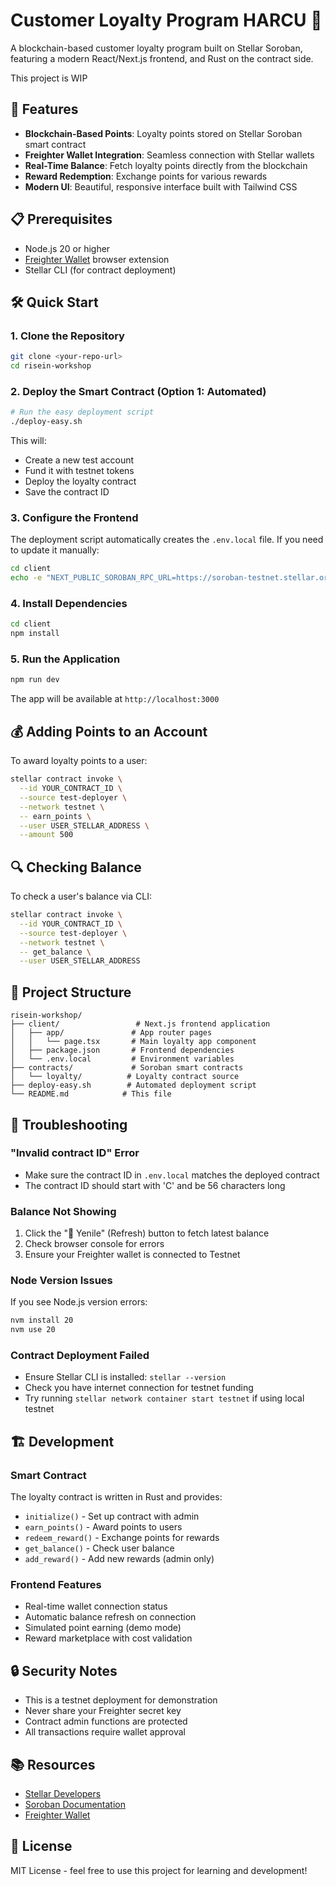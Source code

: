# Customer Loyalty Program HARCU 🌟

A blockchain-based customer loyalty program built on Stellar Soroban, featuring a modern React/Next.js frontend, and Rust on the contract side.

This project is WIP

## 🚀 Features

- **Blockchain-Based Points**: Loyalty points stored on Stellar Soroban smart contract
- **Freighter Wallet Integration**: Seamless connection with Stellar wallets
- **Real-Time Balance**: Fetch loyalty points directly from the blockchain
- **Reward Redemption**: Exchange points for various rewards
- **Modern UI**: Beautiful, responsive interface built with Tailwind CSS

## 📋 Prerequisites

- Node.js 20 or higher
- [Freighter Wallet](https://www.freighter.app/) browser extension
- Stellar CLI (for contract deployment)

## 🛠️ Quick Start

### 1. Clone the Repository
```bash
git clone <your-repo-url>
cd risein-workshop
```

### 2. Deploy the Smart Contract (Option 1: Automated)
```bash
# Run the easy deployment script
./deploy-easy.sh
```

This will:
- Create a new test account
- Fund it with testnet tokens
- Deploy the loyalty contract
- Save the contract ID

### 3. Configure the Frontend
The deployment script automatically creates the `.env.local` file. If you need to update it manually:

```bash
cd client
echo -e "NEXT_PUBLIC_SOROBAN_RPC_URL=https://soroban-testnet.stellar.org\nNEXT_PUBLIC_CONTRACT_ADDRESS=YOUR_CONTRACT_ID" > .env.local
```

### 4. Install Dependencies
```bash
cd client
npm install
```

### 5. Run the Application
```bash
npm run dev
```

The app will be available at `http://localhost:3000`

## 💰 Adding Points to an Account

To award loyalty points to a user:

```bash
stellar contract invoke \
  --id YOUR_CONTRACT_ID \
  --source test-deployer \
  --network testnet \
  -- earn_points \
  --user USER_STELLAR_ADDRESS \
  --amount 500
```

## 🔍 Checking Balance

To check a user's balance via CLI:

```bash
stellar contract invoke \
  --id YOUR_CONTRACT_ID \
  --source test-deployer \
  --network testnet \
  -- get_balance \
  --user USER_STELLAR_ADDRESS
```

## 📁 Project Structure

```
risein-workshop/
├── client/                 # Next.js frontend application
│   ├── app/               # App router pages
│   │   └── page.tsx       # Main loyalty app component
│   ├── package.json       # Frontend dependencies
│   └── .env.local         # Environment variables
├── contracts/             # Soroban smart contracts
│   └── loyalty/          # Loyalty contract source
├── deploy-easy.sh        # Automated deployment script
└── README.md            # This file
```

## 🔧 Troubleshooting

### "Invalid contract ID" Error
- Make sure the contract ID in `.env.local` matches the deployed contract
- The contract ID should start with 'C' and be 56 characters long

### Balance Not Showing
1. Click the "🔄 Yenile" (Refresh) button to fetch latest balance
2. Check browser console for errors
3. Ensure your Freighter wallet is connected to Testnet

### Node Version Issues
If you see Node.js version errors:
```bash
nvm install 20
nvm use 20
```

### Contract Deployment Failed
- Ensure Stellar CLI is installed: `stellar --version`
- Check you have internet connection for testnet funding
- Try running `stellar network container start testnet` if using local testnet

## 🏗️ Development

### Smart Contract
The loyalty contract is written in Rust and provides:
- `initialize()` - Set up contract with admin
- `earn_points()` - Award points to users
- `redeem_reward()` - Exchange points for rewards
- `get_balance()` - Check user balance
- `add_reward()` - Add new rewards (admin only)

### Frontend Features
- Real-time wallet connection status
- Automatic balance refresh on connection
- Simulated point earning (demo mode)
- Reward marketplace with cost validation

## 🔒 Security Notes

- This is a testnet deployment for demonstration
- Never share your Freighter secret key
- Contract admin functions are protected
- All transactions require wallet approval

## 📚 Resources

- [Stellar Developers](https://developers.stellar.org/)
- [Soroban Documentation](https://soroban.stellar.org/)
- [Freighter Wallet](https://www.freighter.app/)

## 📝 License

MIT License - feel free to use this project for learning and development!
